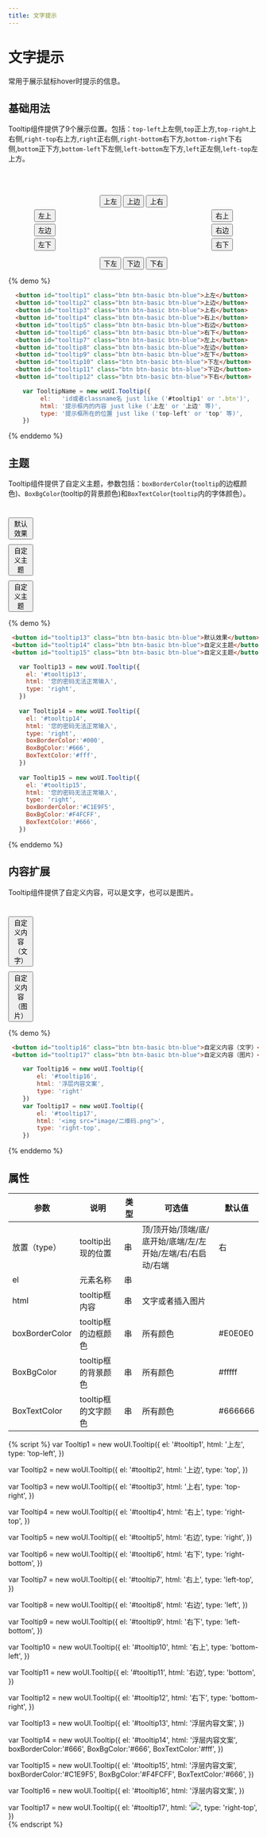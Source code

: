 ```yaml
---
title: 文字提示
---
```

<style>
  .box {
     width: 400px;
     margin: auto;
     padding-top:50px;
  }
  .top {
     text-align: center;
  }
  .top button{
      display:inline-block;
  }
  .bottom {
     margin-top: 100px;
     text-align: center;
  }
  .left {
     float: left;
  }
  .left button {
     display: block;
     margin-top:4px;
  }
  .right {
     float: right;
  }
  .right button {
     display: block;
     margin-top:4px;
  }
  .theme, .content{
     width:50px;
     padding-top:15px;
  }
  .theme button,.content button{
     display:block;
     margin-top:10px;
  }
  }
</style>

# 文字提示

常用于展示鼠标hover时提示的信息。

## 基础用法 

Tooltip组件提供了9个展示位置。包括：`top-left`上左侧,`top`正上方,`top-right`上右侧,`right-top`右上方,`right`正右侧,`right-bottom`右下方,`bottom-right`下右侧,`bottom`正下方,`bottom-left`下左侧,`left-bottom`左下方,`left`正左侧,`left-top`左上方。

<div class="box"><div class="top"><button id="tooltip1" class="btn btn-basic btn-blue">上左</button> <button id="tooltip2" class="btn btn-basic btn-blue">上边</button> <button id="tooltip3" class="btn btn-basic btn-blue">上右</button></div><div class="right"><button id="tooltip4" class="btn btn-basic btn-blue">右上</button><button id="tooltip5" class="btn btn-basic btn-blue">右边</button><button id="tooltip6" class="btn btn-basic btn-blue">右下</button></div><div class="left"><button id="tooltip7" class="btn btn-basic btn-blue">左上</button><button id="tooltip8" class="btn btn-basic btn-blue">左边</button><button id="tooltip9" class="btn btn-basic btn-blue">左下</button></div><div class="bottom"><button id="tooltip10" class="btn btn-basic btn-blue">下左</button> <button id="tooltip11" class="btn btn-basic btn-blue">下边</button> <button id="tooltip12" class="btn btn-basic btn-blue">下右</button></div></div>

{% demo %}
``` html
  <button id="tooltip1" class="btn btn-basic btn-blue">上左</button>
  <button id="tooltip2" class="btn btn-basic btn-blue">上边</button>
  <button id="tooltip3" class="btn btn-basic btn-blue">上右</button>
  <button id="tooltip4" class="btn btn-basic btn-blue">右上</button>
  <button id="tooltip5" class="btn btn-basic btn-blue">右边</button>
  <button id="tooltip6" class="btn btn-basic btn-blue">右下</button>
  <button id="tooltip7" class="btn btn-basic btn-blue">左上</button>
  <button id="tooltip8" class="btn btn-basic btn-blue">左边</button>
  <button id="tooltip9" class="btn btn-basic btn-blue">左下</button>
  <button id="tooltip10" class="btn btn-basic btn-blue">下左</button>
  <button id="tooltip11" class="btn btn-basic btn-blue">下边</button>
  <button id="tooltip12" class="btn btn-basic btn-blue">下右</button>  
```
``` js
    var TooltipName = new woUI.Tooltip({ 
         el:   'id或者classname名 just like ('#tooltip1' or '.btn')',
         html: '提示框内的内容 just like ('上左' or '上边' 等)',
         type: '提示框所在的位置 just like ('top-left' or 'top' 等)',
    }) 
```
{% enddemo %}

## 主题

Tooltip组件提供了自定义主题，参数包括：`boxBorderColor`(`tooltip`的边框颜色)、`BoxBgColor`(tooltip的背景颜色)和`BoxTextColor`(`tooltip`内的字体颜色）。

<div class="theme"><button id="tooltip13" class="btn btn-basic btn-blue">默认效果</button> <button id="tooltip14" class="btn btn-basic btn-blue">自定义主题</button> <button id="tooltip15" class="btn btn-basic btn-blue">自定义主题</button></div>

{% demo %}
``` html
 <button id="tooltip13" class="btn btn-basic btn-blue">默认效果</button>
 <button id="tooltip14" class="btn btn-basic btn-blue">自定义主题</button> 
 <button id="tooltip15" class="btn btn-basic btn-blue">自定义主题</button>
```
``` js
   var Tooltip13 = new woUI.Tooltip({
     el: '#tooltip13',
     html: '您的密码无法正常输入',
     type: 'right',
   })
   
   var Tooltip14 = new woUI.Tooltip({
     el: '#tooltip14',
     html: '您的密码无法正常输入',
     type: 'right',
     boxBorderColor:'#000',
     BoxBgColor:'#666',
     BoxTextColor:'#fff',
   })
   
   var Tooltip15 = new woUI.Tooltip({
     el: '#tooltip15',
     html: '您的密码无法正常输入',
     type: 'right',
     boxBorderColor:'#C1E9F5',
     BoxBgColor:'#F4FCFF',
     BoxTextColor:'#666',
   })
```
{% enddemo %}

## 内容扩展

Tooltip组件提供了自定义内容，可以是文字，也可以是图片。

<div class="content"><button id="tooltip16" class="btn btn-basic btn-blue">自定义内容（文字）</button><button id="tooltip17" class="btn btn-basic btn-blue">自定义内容（图片）</button></div>

{% demo %}
``` html
 <button id="tooltip16" class="btn btn-basic btn-blue">自定义内容（文字）</button>
 <button id="tooltip17" class="btn btn-basic btn-blue">自定义内容（图片）</button> 
```
``` js
    var Tooltip16 = new woUI.Tooltip({
        el: '#tooltip16',
        html: '浮层内容文案',
        type: 'right'
    })  
    var Tooltip17 = new woUI.Tooltip({
        el: '#tooltip17',
        html: '<img src="image/二维码.png">',
        type: 'right-top',
    }) 
```
{% enddemo %}

## 属性

参数 | 说明 | 类型 | 可选值 | 默认值
---|---|---|---|---
放置（type） | tooltip出现的位置 | 串 | 顶/顶开始/顶端/底/底开始/底端/左/左开始/左端/右/右启动/右端 | 右
el | 元素名称 | 串 |     |
html | tooltip框内容 | 串 | 文字或者插入图片 | 
boxBorderColor | tooltip框的边框颜色 | 串 |  所有颜色  | #E0E0E0
BoxBgColor | tooltip框的背景颜色 | 串 |  所有颜色  | #fffff
BoxTextColor | tooltip框的文字颜色 | 串 |  所有颜色  | #666666

{% script %}
  var Tooltip1 = new woUI.Tooltip({
    el: '#tooltip1',
    html: '上左',
    type: 'top-left',
  })
    
  var Tooltip2 = new woUI.Tooltip({
    el: '#tooltip2',
    html: '上边',
    type: 'top',
  })
  
  var Tooltip3 = new woUI.Tooltip({
    el: '#tooltip3',
    html: '上右',
    type: 'top-right',
  })
  
  var Tooltip4 = new woUI.Tooltip({
    el: '#tooltip4',
    html: '右上',
    type: 'right-top',
  })
  
  var Tooltip5 = new woUI.Tooltip({
    el: '#tooltip5',
    html: '右边',
    type: 'right',
  })
  
  var Tooltip6 = new woUI.Tooltip({
    el: '#tooltip6',
    html: '右下',
    type: 'right-bottom',
  })
  
  var Tooltip7 = new woUI.Tooltip({
    el: '#tooltip7',
    html: '右上',
    type: 'left-top',
  })
  
  var Tooltip8 = new woUI.Tooltip({
    el: '#tooltip8',
    html: '右边',
    type: 'left',
  })
  
  var Tooltip9 = new woUI.Tooltip({
    el: '#tooltip9',
    html: '右下',
    type: 'left-bottom',
  })
  
  var Tooltip10 = new woUI.Tooltip({
    el: '#tooltip10',
    html: '右上',
    type: 'bottom-left',
  })
  
  var Tooltip11 = new woUI.Tooltip({
    el: '#tooltip11',
    html: '右边',
    type: 'bottom',
  })
  
  var Tooltip12 = new woUI.Tooltip({
    el: '#tooltip12',
    html: '右下',
    type: 'bottom-right',
  })
  
  var Tooltip13 = new woUI.Tooltip({
    el: '#tooltip13',
    html: '浮层内容文案',
  })
  
  var Tooltip14 = new woUI.Tooltip({
    el: '#tooltip14',
    html: '浮层内容文案',
    boxBorderColor:'#666',
    BoxBgColor:'#666',
    BoxTextColor:'#fff',
  })
  
  var Tooltip15 = new woUI.Tooltip({
    el: '#tooltip15',
    html: '浮层内容文案',
    boxBorderColor:'#C1E9F5',
    BoxBgColor:'#F4FCFF',
    BoxTextColor:'#666',
  })
  
  var Tooltip16 = new woUI.Tooltip({
    el: '#tooltip16',
    html: '浮层内容文案',
  })
   
  var Tooltip17 = new woUI.Tooltip({
    el: '#tooltip17',
    html: '<img src="image/二维码.png">',
    type: 'right-top',
  })  
{% endscript %}
